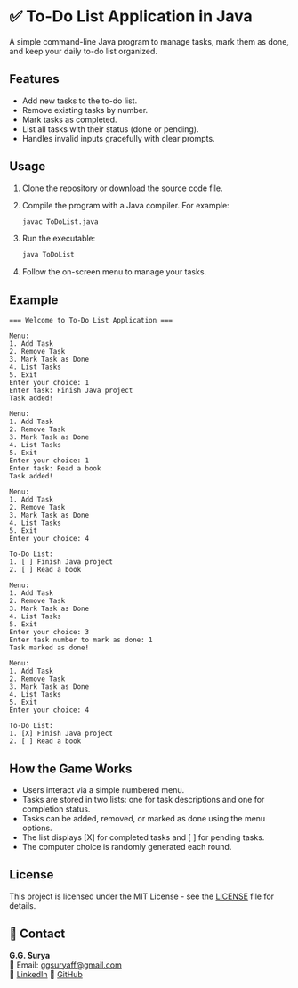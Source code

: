 # ✅ To-Do List Application in Java

A simple command-line Java program to manage tasks, mark them as done, and keep your daily to-do list organized.

## Features

- Add new tasks to the to-do list.
- Remove existing tasks by number.
- Mark tasks as completed.
- List all tasks with their status (done or pending).
- Handles invalid inputs gracefully with clear prompts.

## Usage

1. Clone the repository or download the source code file.

2. Compile the program with a Java compiler. For example:
   ```bash
   javac ToDoList.java
3. Run the executable:
   ```bash
   java ToDoList
4. Follow the on-screen menu to manage your tasks.

## Example

```
=== Welcome to To-Do List Application ===

Menu:
1. Add Task
2. Remove Task
3. Mark Task as Done
4. List Tasks
5. Exit
Enter your choice: 1
Enter task: Finish Java project
Task added!

Menu:
1. Add Task
2. Remove Task
3. Mark Task as Done
4. List Tasks
5. Exit
Enter your choice: 1
Enter task: Read a book
Task added!

Menu:
1. Add Task
2. Remove Task
3. Mark Task as Done
4. List Tasks
5. Exit
Enter your choice: 4

To-Do List:
1. [ ] Finish Java project
2. [ ] Read a book

Menu:
1. Add Task
2. Remove Task
3. Mark Task as Done
4. List Tasks
5. Exit
Enter your choice: 3
Enter task number to mark as done: 1
Task marked as done!

Menu:
1. Add Task
2. Remove Task
3. Mark Task as Done
4. List Tasks
5. Exit
Enter your choice: 4

To-Do List:
1. [X] Finish Java project
2. [ ] Read a book
```

## How the Game Works

- Users interact via a simple numbered menu.
- Tasks are stored in two lists: one for task descriptions and one for completion status.
- Tasks can be added, removed, or marked as done using the menu options.
- The list displays [X] for completed tasks and [ ] for pending tasks.
- The computer choice is randomly generated each round.
   
## License

This project is licensed under the MIT License - see the [LICENSE](https://github.com/ggsurya/Java-Projects/blob/main/LICENSE) file for details.

## 📩 Contact

**G.G. Surya**  
📧 Email: ggsuryaff@gmail.com  
🔗 [LinkedIn](https://www.linkedin.com/in/g-g-surya-5aa9312b4)
🔗 [GitHub](https://github.com/ggsurya)
